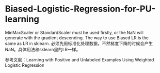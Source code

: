 # Biased-Logistic-Regression-for-PU-learning

MinMaxScaler or StandardScaler must be used firstly, or the NaN will generate with the gradient descending. The way to use Biased LR is the same as LR in sklearn.
必须先用标准化处理数据，不然梯度下降的时候会产生NaN。具体用法和sklearn里的LR一样。

参考文献：Learning with Positive and Unlabeled Examples Using Weighted Logistic Regression


